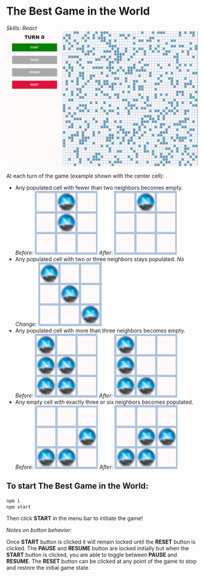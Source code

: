 # The Best Game in the World

_Skills: React_
![Main image of menu and board](https://raw.githubusercontent.com/JamesScript7/the-best-game-in-the-world/master/public/images/rules/main.png)

At each turn of the game (example shown with the center cell):

* Any populated cell with fewer than two neighbors becomes empty.
_Before:_
![Rule 1 before image](https://raw.githubusercontent.com/JamesScript7/the-best-game-in-the-world/master/public/images/rules/1-before.png)
_After:_
![Rule 1 before image](https://raw.githubusercontent.com/JamesScript7/the-best-game-in-the-world/master/public/images/rules/1-after.png)
* Any populated cell with two or three neighbors stays populated.
_No Change:_
![Rule 2 no change image](https://raw.githubusercontent.com/JamesScript7/the-best-game-in-the-world/master/public/images/rules/2-nochange.png)
* Any populated cell with more than three neighbors becomes empty.
_Before:_
![Rule 3 before image](https://raw.githubusercontent.com/JamesScript7/the-best-game-in-the-world/master/public/images/rules/3-before.png)
_After:_
![Rule 3 after image](https://raw.githubusercontent.com/JamesScript7/the-best-game-in-the-world/master/public/images/rules/3-after.png)
* Any empty cell with exactly three or six neighbors becomes populated.
_Before:_
![Rule 4 before image](https://raw.githubusercontent.com/JamesScript7/the-best-game-in-the-world/master/public/images/rules/4-before.png)
_After:_
![Rule 4 before image](https://raw.githubusercontent.com/JamesScript7/the-best-game-in-the-world/master/public/images/rules/4-after.png)

## To start The Best Game in the World:

```
npm i
npm start
```

Then click __START__ in the menu bar to initiate the game!

_Notes on button behavior:_

Once __START__ button is clicked it will remain locked until the
__RESET__ button is clicked. The __PAUSE__ and __RESUME__ button
are locked initially but when the __START__ button is clicked, you
are able to toggle between __PAUSE__ and __RESUME__. The __RESET__
button can be clicked at any point of the game to stop and restore the initial game state.

